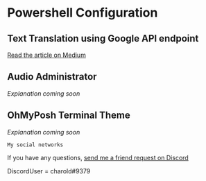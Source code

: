 # Powershell Configuration
## Text Translation using Google API endpoint
[Read the article on Medium](https://medium.com/@harolrop14/text-translation-using-powershell-a07afab6d22)
## Audio Administrator
*Explanation coming soon*
## OhMyPosh Terminal Theme
*Explanation coming soon*

    My social networks

If you have any questions, [send me a friend request on Discord](https://discord.com/invite/charold#9379)

DiscordUser = charold#9379
